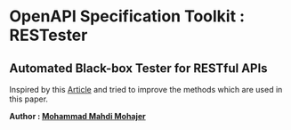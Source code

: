 # OpenAPI Specification Toolkit : RESTester

## Automated Black-box Tester for RESTful APIs

Inspired by this [Article](https://ieeexplore.ieee.org/abstract/document/9159077) and tried to improve the methods which are used in this paper.

**Author : [Mohammad Mahdi Mohajer](https://github.com/mmohajer9/)**
